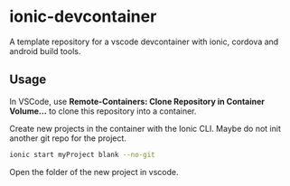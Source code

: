 # ionic-devcontainer

A template repository for a vscode devcontainer with ionic, cordova and android build tools.

## Usage

In VSCode, use **Remote-Containers: Clone Repository in Container Volume...** to clone this repository into a container.

Create new projects in the container with the Ionic CLI. Maybe do not init another git repo for the project.

```bash
ionic start myProject blank --no-git
```

Open the folder of the new project in vscode.
